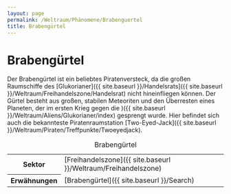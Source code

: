 ```yaml
---
layout: page
permalink: /Weltraum/Phänomene/Brabenguertel
title: Brabengürtel
---
```



# Brabengürtel


Der Brabengürtel ist ein beliebtes Piratenversteck, da die großen Raumschiffe des [Glukorianer]({{ site.baseurl }}/Handelsrats]({{ site.baseurl }}/Weltraum/Freihandelszone/Handelsrat) nicht hineinfliegen können. Der Gürtel besteht aus großen, stabilen Meteoriten und den Überresten eines Planeten, der im ersten Krieg gegen die )({{ site.baseurl }}/Weltraum/Aliens/Glukorianer/index) gesprengt wurde. Hier befindet sich auch die bekannteste Piratenraumstation [Two-Eyed-Jack]({{ site.baseurl }}/Weltraum/Piraten/Treffpunkte/Twoeyedjack).


<aside>
<table data-type="phaenomen">
<caption>Brabengürtel</caption>
<tbody>
<tr><th>Sektor</th><td>[Freihandelszone]({{ site.baseurl }}/Weltraum/Freihandelszone)</td></tr>
<tr><th>Erwähnungen</th><td>[Brabengürtel]({{ site.baseurl }}/Search)</td></tr>
</tbody>
</table>

</aside>


